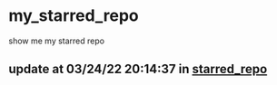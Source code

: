 # my_starred_repo
show me my starred repo

update at 03/24/22 20:14:37 in [starred_repo](./index.html)
---

